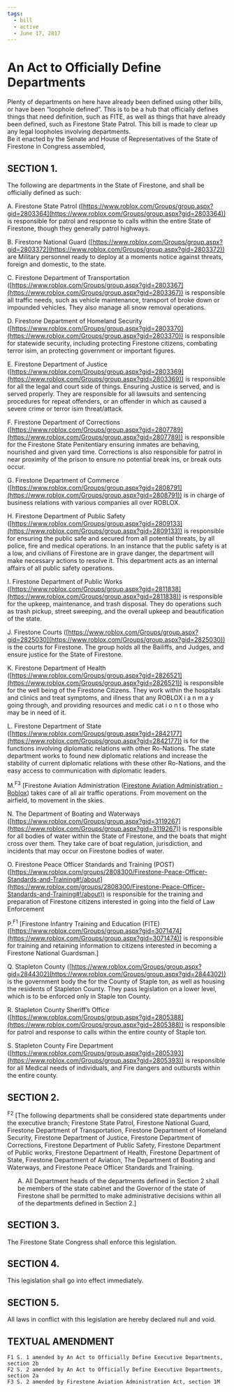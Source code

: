 ```yaml
---
tags:
  - bill
  - active
  - June 17, 2017
---
```


# An Act to Officially Define Departments

Plenty of departments on here have already been defined using other bills, or have been
“loophole defined”. This is to be a hub that officially defines things that need definition, such as
FITE, as well as things that have already been defined, such as Firestone State Patrol. This bill is
made to clear up any legal loopholes involving departments.<br/>
Be it enacted by the Senate and House of Representatives of the State
of Firestone in Congress assembled,

## SECTION 1.

The following are departments in the State of Firestone, and shall be officially
defined as such:

A. Firestone State Patrol ([https://www.roblox.com/Groups/group.aspx?gid=2803364](https://www.roblox.com/Groups/group.aspx?gid=2803364)) is
responsible for patrol and response to calls within the entire State of Firestone, though
they generally patrol highways.

B. Firestone National Guard ([https://www.roblox.com/Groups/group.aspx?gid=2803372](https://www.roblox.com/Groups/group.aspx?gid=2803372))
are Military personnel ready to deploy at a moments notice against threats, foreign and
domestic, to the state.

C. Firestone Department of Transportation
([https://www.roblox.com/Groups/group.aspx?gid=2803367](https://www.roblox.com/Groups/group.aspx?gid=2803367)) is responsible all traffic
needs, such as vehicle maintenance, transport of broke down or impounded vehicles.
They also manage all snow removal operations.

D. Firestone Department of Homeland Security
([https://www.roblox.com/Groups/group.aspx?gid=2803370](https://www.roblox.com/Groups/group.aspx?gid=2803370)) is responsible for statewide
security, including protecting Firestone citizens, combating terror isim, an protecting
government or important figures.

E. Firestone Department of Justice
([https://www.roblox.com/Groups/group.aspx?gid=2803369](https://www.roblox.com/Groups/group.aspx?gid=2803369)) is responsible for all the legal
and court side of things. Ensuring Justice is served, and is served properly. They are
responsible for all lawsuits and sentencing procedures for repeat offenders, or an
offender in which as caused a severe crime or terror isim threat/attack.

F. Firestone Department of Corrections
([https://www.roblox.com/Groups/group.aspx?gid=2807789](https://www.roblox.com/Groups/group.aspx?gid=2807789)) is responsible for the
Firestone State Penitentiary ensuring inmates are behaving, nourished and given yard
time. Corrections is also responsible for patrol in near proximity of the prison to ensure
no potential break ins, or break outs occur.

G. Firestone Department of Commerce
([https://www.roblox.com/Groups/group.aspx?gid=2808791](https://www.roblox.com/Groups/group.aspx?gid=2808791)) is in charge of business
relations with various companies all over ROBLOX.

H. Firestone Department of Public Safety
([https://www.roblox.com/Groups/group.aspx?gid=2809133](https://www.roblox.com/Groups/group.aspx?gid=2809133)) is responsible for ensuring
the public safe and secured from all potential threats, by all police, fire and medical
operations. In an instance that the public safety is at a low, and civilians of Firestone are
in grave danger, the department will make necessary actions to resolve it. This
department acts as an internal affairs of all public safety operations.

I. Firestone Department of Public Works
([https://www.roblox.com/Groups/group.aspx?gid=2811838](https://www.roblox.com/Groups/group.aspx?gid=2811838)) is responsible for the upkeep,
maintenance, and trash disposal. They do operations such as trash pickup, street
sweeping, and the overall upkeep and beautification of the state.

J. Firestone Courts ([https://www.roblox.com/Groups/group.aspx?gid=2825030](https://www.roblox.com/Groups/group.aspx?gid=2825030)) is the
courts for Firestone. The group holds all the Bailiffs, and Judges, and ensure justice for
the State of Firestone.

K. Firestone Department of Health
([https://www.roblox.com/Groups/group.aspx?gid=2826521](https://www.roblox.com/Groups/group.aspx?gid=2826521)) is responsible for the well
being of the Firestone Citizens. They work within the hospitals and clinics and treat
symptoms, and illness that any ROBLOX i a n m a y going through, and providing
resources and medic cat i o n t o those who may be in need of it.

L. Firestone Department of State
([https://www.roblox.com/Groups/group.aspx?gid=2842177](https://www.roblox.com/Groups/group.aspx?gid=2842177)) is for the functions involving
diplomatic relations with other Ro-Nations. The state department works to found new
diplomatic relations and increase the stability of current diplomatic relations with these
other Ro-Nations, and the easy access to communication with diplomatic leaders.

M.<sup>F3</sup> [Firestone Aviation Administration ([Firestone Aviation Administration - Roblox](https://www.roblox.com/groups/15301612/Firestone-Aviation-Administration)) takes
care of all air traffic operations. From movement on the airfield, to movement in the skies.

N. The Department of Boating and Waterways
([https://www.roblox.com/Groups/group.aspx?gid=3119267](https://www.roblox.com/Groups/group.aspx?gid=3119267)) is responsible for all bodies of
water within the State of Firestone, and the boats that might cross over them. They take
care of boat regulation, jurisdiction, and incidents that may occur on Firestone bodies of
water.

O. Firestone Peace Officer Standards and Training (POST)
([https://www.roblox.com/groups/2808300/Firestone-Peace-Officer-Standards-and-Training#!/about](https://www.roblox.com/groups/2808300/Firestone-Peace-Officer-Standards-and-Training#!/about)) is responsible for the training and preparation of Firestone citizens interested
in going into the field of Law Enforcement

P.<sup>F1</sup> [Firestone Infantry Training and Education (FITE)
([https://www.roblox.com/Groups/group.aspx?gid=3071474](https://www.roblox.com/Groups/group.aspx?gid=3071474)) is responsible for training and
retaining information to citizens interested in becoming a Firestone National
Guardsman.]

Q. Stapleton County ([https://www.roblox.com/Groups/group.aspx?gid=2844302](https://www.roblox.com/Groups/group.aspx?gid=2844302)) is the
government body the for the County of Staple ton, as well as housing the residents of
Stapleton County. They pass legislation on a lower level, which is to be enforced only in
Staple ton County.

R. Stapleton County Sheriff’s Office ([https://www.roblox.com/Groups/group.aspx?gid=2805388](https://www.roblox.com/Groups/group.aspx?gid=2805388)) is responsible for patrol and
response to calls within the entire county of Staple ton.

S. Stapleton County Fire Department
([https://www.roblox.com/Groups/group.aspx?gid=2805393](https://www.roblox.com/Groups/group.aspx?gid=2805393)) is responsible for all Medical
needs of individuals, and Fire dangers and outbursts within the entire county.

## SECTION 2.

<sup>F2</sup>
[The following departments shall be considered state departments under the
executive branch; Firestone State Patrol, Firestone National Guard, Firestone Department of
Transportation, Firestone Department of Homeland Security, Firestone Department of Justice,
Firestone Department of Corrections, Firestone Department of Public Safety, Firestone
Department of Public works, Firestone Department of Health, Firestone Department of State,
Firestone Department of Aviation, The Department of Boating and Waterways, and Firestone
Peace Officer Standards and Training.

<ul>
A. All Department heads of the departments defined in Section 2 shall be members of the
state cabinet and the Governor of the state of Firestone shall be permitted to make
administrative decisions within all of the departments defined in Section 2.]
</ul>

## SECTION 3.

The Firestone State Congress shall enforce this legislation.

## SECTION 4.

This legislation shall go into effect immediately.

## SECTION 5.

All laws in conflict with this legislation are hereby declared null and void.

## TEXTUAL AMENDMENT

```
F1 S. 1 amended by An Act to Officially Define Executive Departments, section 2b
F2 S. 2 amended by An Act to Officially Define Executive Departments, section 2a
F3 S. 2 amended by Firestone Aviation Administration Act, section 1M
```
